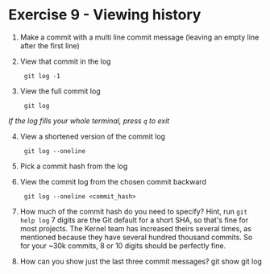 # Exercise 9 - Viewing history

1. Make a commit with a multi line commit message
   (leaving an empty line after the first line)

2. View that commit in the log

        git log -1

3. View the full commit log

        git log

*If the log fills your whole terminal, press `q` to exit*

4. View a shortened version of the commit log

        git log --oneline

5. Pick a commit hash from the log

6. View the commit log from the chosen commit backward

        git log --oneline <commit_hash>

7. How much of the commit hash do you need to specify? Hint, run `git help log`
7 digits are the Git default for a short SHA, so that's fine for most projects. The Kernel team has increased theirs several times, as mentioned because they have several hundred thousand commits. So for your ~30k commits, 8 or 10 digits should be perfectly fine.
8. How can you show just the last three commit messages?
git show
git log
